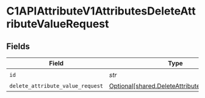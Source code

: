 # C1APIAttributeV1AttributesDeleteAttributeValueRequest


## Fields

| Field                                                                                              | Type                                                                                               | Required                                                                                           | Description                                                                                        |
| -------------------------------------------------------------------------------------------------- | -------------------------------------------------------------------------------------------------- | -------------------------------------------------------------------------------------------------- | -------------------------------------------------------------------------------------------------- |
| `id`                                                                                               | *str*                                                                                              | :heavy_check_mark:                                                                                 | N/A                                                                                                |
| `delete_attribute_value_request`                                                                   | [Optional[shared.DeleteAttributeValueRequest]](../../models/shared/deleteattributevaluerequest.md) | :heavy_minus_sign:                                                                                 | N/A                                                                                                |